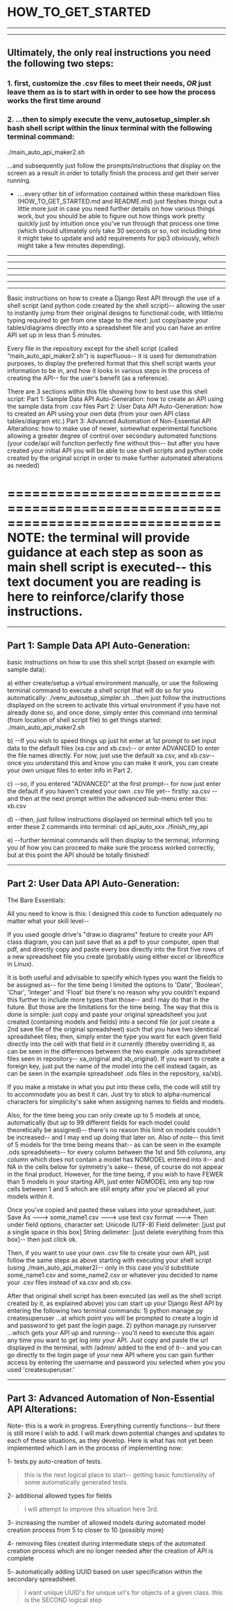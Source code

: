 # HOW_TO_GET_STARTED
-----------------

----------------------------------------------------------------------------------------------

## Ultimately, the only real instructions you need the following two steps:
### 1. first, customize the .csv files to meet their needs, *OR* just leave them as is to start with in order to see how the process works the first time around
### 2. ...then to simply execute the venv_autosetup_simpler.sh bash shell script within the linux terminal with the following terminal command:

./main_auto_api_maker2.sh

...and subsequently just follow the prompts/instructions that display on the screen as a result in order to totally finish the process and get their server running. 

- ....every other bit of information contained within these markdown files (HOW_TO_GET_STARTED.md and README.md) just fleshes things out a little more just in case you need further details on how various things work, but you should be able to figure out how things work pretty quickly just by intuition once you've run through that process one time (which should ultimately only take 30 seconds or so, not including time it might take to update and add requirements for pip3 obviously, which might take a few minutes depending).

----------------------------------------------------------------------------------------------



------------------------------------------------------------------
------------------------------------------------------------------
------------------------------------------------------------------
------------------------------------------------------------------
------------------------------------------------------------------



Basic instructions on how to create a Django Rest API through the use of a shell script (and python code created *by* the shell script)-- allowing the user to instantly jump from their original designs to functional code, with little/no typing required to get from one stage to the next: just copy/paste your tables/diagrams directly into a spreadsheet file and you can have an entire API set up in less than 5 minutes.


Every file in the repository except for the shell script (called "main_auto_api_maker2.sh") is superfluous-- it is used for demonstration purposes, to display the preferred format that this shell script wants your information to be in, and how it looks in various steps in the process of creating the API-- for the user's benefit (as a reference).


There are 3 sections within this file showing how to best use this shell script:
Part 1: Sample Data API Auto-Generation: how to create an API using the sample data from .csv files
Part 2: User Data API Auto-Generation: how to created an API using your *own* data (from your own API class tables/diagram etc.)
Part 3: Advanced Automation of Non-Essential API Alterations: how to make use of newer, somewhat experimental functions allowing a greater degree of control over secondary automated functions (your code/api will function perfectly fine without this-- but after you have created your initial API you will be able to use shell scripts and python code created by the original script in order to make further automated alterations as needed)


==============================================================================
NOTE: the terminal will provide guidance at each step as soon as main shell script is executed-- this text document you are reading is here to reinforce/clarify those instructions.
==============================================================================

------------------------------------------------------------------------------
Part 1: Sample Data API Auto-Generation:
-----------------------------------------

basic instructions on how to use this shell script (based on example with sample data):

a) either create/setup a virtual environment manually, or use the following terminal command to execute a shell script that will do so for you automatically:
./venv_autosetup_simpler.sh
...then just follow the instructions displayed on the screen to activate this virtual environment if you have not already done so, and once done, simply enter this command into terminal (from location of shell script file) to get things started:
./main_auto_api_maker2.sh

b)
--If you wish to speed things up just hit enter at 1st prompt to set input data to the default files (xa.csv and xb.csv)-- or enter ADVANCED to enter the file names directly.  For now, just use the default xa.csv, and xb.csv-- once you understand this and know you can make it work, you can create your own unique files to enter info in Part 2.

c)
--so, if you entered "ADVANCED" at the first prompt-- for now just enter the default if you haven't created your own .csv file yet-- firstly:
xa.csv
--and then at the next prompt within the advanced sub-menu enter this:
xb.csv

d)
--then, just follow instructions displayed on terminal which tell you to enter these 2 commands into terminal:
cd api_auto_xxx
./finish_my_api

e)
--further terminal commands will then display to the terminal, informing you of how you can proceed to make sure the process worked correctly, but at this point the API should be totally finished!


------------------------------------------------------------------------------
Part 2: User Data API Auto-Generation:
-----------------------------------------

The Bare Essentials:

All you need to know is this: I designed this code to function adequately no matter what your skill level--

If you used google drive's "draw.io diagrams" feature to create your API class diagram, you can just save that as a pdf to your computer, open that pdf, and directly copy and paste every box directly into the first five rows of a new spreadsheet file you create (probably using either excel or libreoffice in Linux).

It is both useful and advisable to specify which types you want the fields to be assigned as-- for the time being I limited the options to 'Date', 'Boolean', 'Char',
'Integer' and 'Float' but there's no reason why you couldn't expand this further to include more types than those-- and I may do that in the future.  But those are the limitations for the time being.  The way that this is done is simple: just copy and paste your original spreadsheet you just created (containing models and fields) into a second file (or just create a 2nd save file of the original spreadsheet) such that you have two identical spreadsheet files; then, simply enter the type you want for each given field directly into the cell with that field in it currently (thereby overriding it, as can be seen in the differences between the two example .ods spreadsheet files seen in repository-- xa_original and xb_original).  If you want to create a foreign key, just put the name of the model into the cell instead (again, as can be seen in the example spreadsheet .ods files in the repository, xa/xb).

If you make a mistake in what you put into these cells, the code will still try to accommodate you as best it can.  Just try to stick to alpha-numerical characters for simplicity's sake when assigning names to fields and models.  

Also, for the time being you can only create up to 5 models at once, automatically (but up to 99 different fields for each model could theoretically be assigned)-- there's no reason this limit on models couldn't be increased-- and I may end up doing that later on.  Also of note-- this limit of 5 models for the time being means that-- as can be seen in the example .ods spreadsheets-- for every column between the 1st and 5th columns, any column which does not contain a model has NOMODEL entered into it-- and NA in the cells below for symmetry's sake-- these, of course do not appear in the final product.  However, for the time being, if you wish to have FEWER than 5 models in your starting API, just enter NOMODEL into any top row cells between 1 and 5 which are still empty after you've placed all your models within it.

Once you've copied and pasted these values into your spreadsheet, just: Save As ---> some_name1.csv ---> use text csv format ---> Then under field options, character set: Unicode (UTF-8) Field delimeter: [just put a single space in this box] String delimeter: [just delete everything from this box]-- then just click ok.

Then, if you want to use your own .csv file to create your own API, just follow the same steps as above starting with executing your shell script (using ./main_auto_api_maker2)-- only in this case you'd substitute some_name1.csv and some_name2.csv or whatever you decided to name your .csv files instead of xa.csv and xb.csv.  

After that original shell script has been executed (as well as the shell script created by it, as explained above) you can start up your Django Rest API by entering the following two terminal commands:
1)
python manage.py createsuperuser
...at which point you will be prompted to create a login id and password to get past the login page.
2)
python manage.py runserver
...which gets your API up and running-- you'll need to execute this again any time you want to get log into your API.  Just copy and paste the url displayed in the terminal, with /admin/ added to the end of it-- and you can go directly to the login page of your new API where you can gain further access by entering the username and password you selected when you you used 'createsuperuser.'




------------------------------------------------------------------------------
Part 3: Advanced Automation of Non-Essential API Alterations:
-----------------------------------------

Note- this is a work in progress.  Everything currently functions-- but there is still more I wish to add.  I will mark down potential changes and updates to each of these situations, as they develop.  Here is what has not yet been implemented which I am in the process of implementing now:

1- tests.py auto-creation of tests.
  > this is the next logical place to start-- getting basic functionality of some automatically generated tests.

2- additional allowed types for fields
  > I will attempt to improve this situation here 3rd.

3- increasing the number of allowed models during automated model creation process from 5 to closer to 10 (possibly more)
  >

4- removing files created during intermediate steps of the automated creation process which are no longer needed after the creation of API is complete
  >

5- automatically adding UUID based on user specification within the secondary spreadsheet.
  > I want unique UUID's for unique url's for objects of a given class.
  > this is the SECOND logical step
